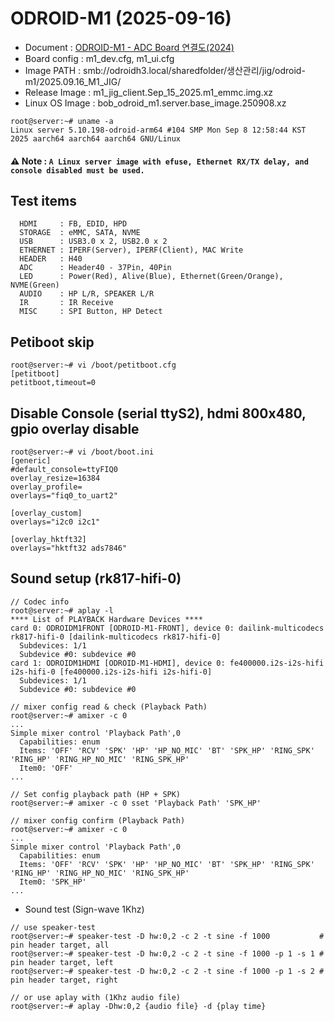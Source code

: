 # ODROID-M1 (2025-09-16)

* Document : [ODROID-M1 - ADC Board 연결도(2024)](https://docs.google.com/spreadsheets/d/1mUUWAhZeI7kd9SqFgP_7Fea8CZK7xyCqQDq9VtFoWFI/edit?gid=0#gid=0)
* Board config   : m1_dev.cfg, m1_ui.cfg
* Image PATH     : smb://odroidh3.local/sharedfolder/생산관리/jig/odroid-m1/2025.09.16_M1_JIG/
* Release Image  : m1_jig_client.Sep_15_2025.m1_emmc.img.xz
* Linux OS Image : bob_odroid_m1.server.base_image.250908.xz
```
root@server:~# uname -a
Linux server 5.10.198-odroid-arm64 #104 SMP Mon Sep 8 12:58:44 KST 2025 aarch64 aarch64 aarch64 GNU/Linux
```

#### ⚠️ **Note : `A Linux server image with efuse, Ethernet RX/TX delay, and console disabled must be used.`**

## Test items
```
  HDMI     : FB, EDID, HPD
  STORAGE  : eMMC, SATA, NVME
  USB      : USB3.0 x 2, USB2.0 x 2
  ETHERNET : IPERF(Server), IPERF(Client), MAC Write
  HEADER   : H40
  ADC      : Header40 - 37Pin, 40Pin
  LED      : Power(Red), Alive(Blue), Ethernet(Green/Orange), NVME(Green)
  AUDIO    : HP L/R, SPEAKER L/R
  IR       : IR Receive
  MISC     : SPI Button, HP Detect
```

## Petiboot skip
```
root@server:~# vi /boot/petitboot.cfg
[petitboot]
petitboot,timeout=0
```

## Disable Console (serial ttyS2), hdmi 800x480, gpio overlay disable
```
root@server:~# vi /boot/boot.ini
[generic]
#default_console=ttyFIQ0
overlay_resize=16384
overlay_profile=
overlays="fiq0_to_uart2"

[overlay_custom]
overlays="i2c0 i2c1"

[overlay_hktft32]
overlays="hktft32 ads7846"
```

## Sound setup (rk817-hifi-0)
```
// Codec info
root@server:~# aplay -l
**** List of PLAYBACK Hardware Devices ****
card 0: ODROIDM1FRONT [ODROID-M1-FRONT], device 0: dailink-multicodecs rk817-hifi-0 [dailink-multicodecs rk817-hifi-0]
  Subdevices: 1/1
  Subdevice #0: subdevice #0
card 1: ODROIDM1HDMI [ODROID-M1-HDMI], device 0: fe400000.i2s-i2s-hifi i2s-hifi-0 [fe400000.i2s-i2s-hifi i2s-hifi-0]
  Subdevices: 1/1
  Subdevice #0: subdevice #0

// mixer config read & check (Playback Path)
root@server:~# amixer -c 0
...
Simple mixer control 'Playback Path',0
  Capabilities: enum
  Items: 'OFF' 'RCV' 'SPK' 'HP' 'HP_NO_MIC' 'BT' 'SPK_HP' 'RING_SPK' 'RING_HP' 'RING_HP_NO_MIC' 'RING_SPK_HP'
  Item0: 'OFF'
...

// Set config playback path (HP + SPK)
root@server:~# amixer -c 0 sset 'Playback Path' 'SPK_HP'

// mixer config confirm (Playback Path)
root@server:~# amixer -c 0
...
Simple mixer control 'Playback Path',0
  Capabilities: enum
  Items: 'OFF' 'RCV' 'SPK' 'HP' 'HP_NO_MIC' 'BT' 'SPK_HP' 'RING_SPK' 'RING_HP' 'RING_HP_NO_MIC' 'RING_SPK_HP'
  Item0: 'SPK_HP'
...

```

* Sound test (Sign-wave 1Khz)
```
// use speaker-test
root@server:~# speaker-test -D hw:0,2 -c 2 -t sine -f 1000           # pin header target, all
root@server:~# speaker-test -D hw:0,2 -c 2 -t sine -f 1000 -p 1 -s 1 # pin header target, left
root@server:~# speaker-test -D hw:0,2 -c 2 -t sine -f 1000 -p 1 -s 2 # pin header target, right

// or use aplay with (1Khz audio file)
root@server:~# aplay -Dhw:0,2 {audio file} -d {play time}
```

